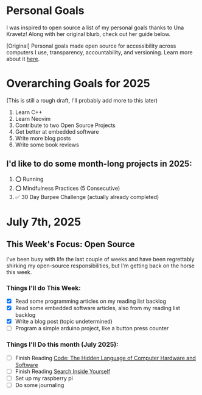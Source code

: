 Personal Goals
==============

I was inspired to open source a list of my personal goals thanks to Una Kravetz! Along with her original blurb, check out her guide below.

[Original] Personal goals made open source for accessibility across computers I use, transparency, accountability, and versioning. Learn more about it [here](http://una.im/personal-goals-guide).

# Overarching Goals for 2025

(This is still a rough draft, I'll probably add more to this later)

1. Learn C++
1. Learn Neovim
1. Contribute to two Open Source Projects
1. Get better at embedded software
1. Write more blog posts
1. Write some book reviews

## I'd like to do some month-long projects in 2025:

1. ⭕ Running
1. ⭕ Mindfulness Practices (5 Consecutive)
1. ✅ 30 Day Burpee Challenge (actually already completed)

# July 7th, 2025

## This Week's Focus: Open Source

I've been busy with life the last couple of weeks and have been regrettably shirking my open-source responsibilities, but I'm getting back on the horse this week.

### Things I'll do This Week:

- [x] Read some programming articles on my reading list backlog
- [x] Read some embedded software articles, also from my reading list backlog
- [x] Write a blog post (topic undetermined)
- [ ] Program a simple arduino project, like a button press counter

### Things I'll Do this month (July 2025):

- [ ] Finish Reading [Code: The Hidden Language of Computer Hardware and Software](https://www.codehiddenlanguage.com/Chapter00/)
- [ ] Finish Reading [Search Inside Yourself](https://www.amazon.com/Search-Inside-Yourself-Unexpected-Achieving/dp/0062116932)
- [ ] Set up my raspberry pi
- [ ] Do some journaling
